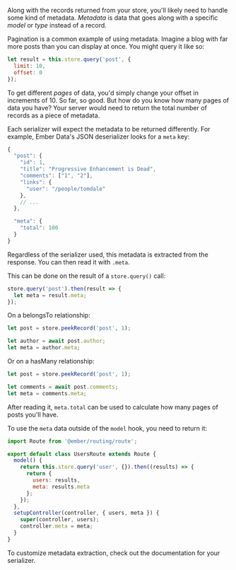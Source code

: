 Along with the records returned from your store, you'll likely need to handle some kind of metadata. _Metadata_ is data that goes along with a specific _model_ or _type_ instead of a record.

Pagination is a common example of using metadata. Imagine a blog with far more posts than you can display at once. You might query it like so:

```javascript
let result = this.store.query('post', {
  limit: 10,
  offset: 0
});
```

To get different _pages_ of data, you'd simply change your offset in increments of 10. So far, so good. But how do you know how many pages of data you have? Your server would need to return the total number of records as a piece of metadata.

Each serializer will expect the metadata to be returned differently. For example, Ember Data's JSON deserializer looks for a `meta` key:

```javascript
{
  "post": {
    "id": 1,
    "title": "Progressive Enhancement is Dead",
    "comments": ["1", "2"],
    "links": {
      "user": "/people/tomdale"
    },
    // ...
  },

  "meta": {
    "total": 100
  }
}
```

Regardless of the serializer used, this metadata is extracted from the response. You can then read it with `.meta`.

This can be done on the result of a `store.query()` call:

```javascript
store.query('post').then(result => {
  let meta = result.meta;
});
```

On a belongsTo relationship:

```javascript
let post = store.peekRecord('post', 1);

let author = await post.author;
let meta = author.meta;
```

Or on a hasMany relationship:

```javascript
let post = store.peekRecord('post', 1);

let comments = await post.comments;
let meta = comments.meta;
```

After reading it, `meta.total` can be used to calculate how many pages of posts you'll have.

To use the `meta` data outside of the `model` hook, you need to return it:

```javascript {data-filename=app/routes/users.js}
import Route from '@ember/routing/route';

export default class UsersRoute extends Route {
  model() {
    return this.store.query('user', {}).then((results) => {
      return {
        users: results,
        meta: results.meta
      };
    });
  },
  setupController(controller, { users, meta }) {
    super(controller, users);
    controller.meta = meta;
  }
}
```

To customize metadata extraction, check out the documentation for your serializer.

